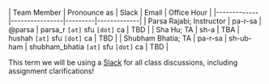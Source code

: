 | Team Member | Pronounce as   | Slack | Email | Office Hour |
|-------------|----------------|---------|-------------|
| Parsa Rajabi; Instructor | pa-r-sa  | @parsa | parsa_r `[at]` sfu `[dot]` ca | TBD         |
| Sha Hu; TA               | sh-a  | TBA | hushah `[at]` sfu `[dot]` ca                | TBD         |
| Shubham Bhatia; TA | pa-r-sa  | sh-ub-ham | shubham_bhatia `[at]` sfu `[dot]` ca | TBD         |

This term we will be using a [Slack](https://cmpt276-fall2023.slack.com) for all class discussions, including assignment clarifications!